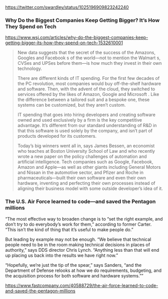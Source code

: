 

https://twitter.com/swardley/status/1025196909823242240


### Why Do the Biggest Companies Keep Getting Bigger? It’s How They Spend on Tech

https://www.wsj.com/articles/why-do-the-biggest-companies-keep-getting-bigger-its-how-they-spend-on-tech-1532610001

>New data suggests that the secret of the success of the Amazons, Googles and Facebook s of the world—not to mention the Walmart s, CVSes and UPSes before them—is how much they invest in their own technology.
>
>There are different kinds of IT spending. For the first few decades of the PC revolution, most companies would buy off-the-shelf hardware and software. Then, with the advent of the cloud, they switched to services offered by the likes of Amazon, Google and Microsoft . Like the difference between a tailored suit and a bespoke one, these systems can be customized, but they aren’t custom.
>
>IT spending that goes into hiring developers and creating software owned and used exclusively by a firm is the key competitive advantage. It’s different from our standard understanding of R&D in that this software is used solely by the company, and isn’t part of products developed for its customers.
>
>Today’s big winners went all in, says James Bessen, an economist who teaches at Boston University School of Law and who recently wrote a new paper on the policy challenges of automation and artificial intelligence. Tech companies such as Google, Facebook, Amazon and Apple—as well as other giants including General Motors and Nissan in the automotive sector, and Pfizer and Roche in pharmaceuticals—built their own software and even their own hardware, inventing and perfecting their own processes instead of aligning their business model with some outside developer’s idea of it.


### The U.S. Air Force learned to code—and saved the Pentagon millions

“The most effective way to broaden change is to “set the right example, and don’t try to do everybody’s work for them,” according to former Carter. “This isn’t the kind of thing that it’s useful to make people do.”

But leading by example may not be enough. “We believe that technical people need to be in the room making technical decisions in places of authority,” says DDS director Chris Lynch. “Anything less than that will end up placing us back into the results we have right now.”

“Hopefully, we’re just the tip of the spear,” says Sanders, “and the Department of Defense relooks at how we do requirements, budgeting, and the acquisition process for both software and hardware systems.””

https://www.fastcompany.com/40588729/the-air-force-learned-to-code-and-saved-the-pentagon-millions
